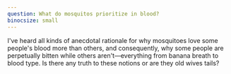 ```yaml
---
question: What do mosquitos prioritize in blood?
binocsize: small
---
```


I've heard all kinds of anecdotal rationale for why mosquitoes love some people's blood more than others, and consequently, why some people are perpetually bitten while others aren't—everything from banana breath to blood type. Is there any truth to these notions or are they old wives tails?
